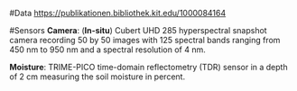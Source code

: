 #Data
https://publikationen.bibliothek.kit.edu/1000084164

#Sensors
**Camera**: (**In-situ**) Cubert UHD 285 hyperspectral snapshot camera recording 50 by 50 images with 125 spectral bands ranging from 450 nm to 950 nm and a spectral resolution of 4 nm.

**Moisture**: TRIME-PICO time-domain reflectometry (TDR) sensor in a depth of 2 cm measuring the soil moisture in percent.